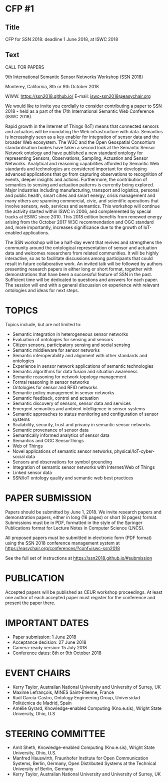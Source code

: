 # CFP #1 

## Title

CFP for SSN 2018: deadline 1 June 2018, at ISWC 2018

## Text

CALL FOR PAPERS

9th International Semantic Sensor Networks Workshop (SSN 2018)

Monterey, California, 8th or 9th October 2018

WWW: https://ssn2018.github.io/
E-mail: iswc-ssn2018@easychair.org

We would like to invite you cordially to consider contributing a paper to SSN 2018 - held as a part of the 17th International Semantic Web Conference (ISWC 2018).

Rapid growth in the Internet of Things (IoT) means that connected sensors and actuators will be inundating the Web infrastructure with data. Semantics is increasingly seen as a key enabler for integration of sensor data and the broader Web ecosystem. The W3C and the Open Geospatial Consortium standardisation bodies have taken a second look at the Semantic Sensor Network ontology and have published a new standard ontology for representing Sensors, Observations, Sampling, Actuation and Sensor Networks. Analytical and reasoning capabilities afforded by Semantic Web standards and technologies are considered important for developing advanced applications that go from capturing observations to recognition of events, deeper insights and actions. Furthermore, the contribution of semantics to sensing and actuation patterns is currently being explored. Major industries including manufacturing, transport and logistics, personal and public health, smart cities and smart energy, crisis management and many others are spanning commercial, civic, and scientific operations that involve sensors, web, services and semantics. This workshop will continue the activity started within ISWC in 2006, and complemented by special tracks at ESWC since 2010. This 2018 edition benefits from renewed energy arising from the October 2017 W3C recommendation and OGC standard and, more importantly, increases significance due to the growth of IoT-enabled applications.

The SSN workshop will be a half-day event that revives and strengthens the community around the ontological representation of sensor and actuation data and welcomes researchers from related communities. It will be highly interactive, so as to facilitate discussions among participants that could result in future collaborative work. An invited talk will be followed by authors presenting research papers in either long or short format, together with demonstrations that have been a successful feature of SSN in the past. Sufficient time will be dedicated to questions and answers for each paper. The session will end with a general discussion on experience with relevant ontologies and ideas for next steps.


TOPICS
=======================================

Topics include, but are not limited to:

- Semantic integration in heterogeneous sensor networks
- Evaluation of ontologies for sensing and sensors
- Citizen sensors, participatory sensing and social sensing
- Semantic middleware for sensor networks
- Semantic interoperability and alignment with other standards and ontologies
- Experience in sensor network applications of semantic technologies
- Semantic algorithms for data fusion and situation awareness
- Semantic reasoning for network topology management
- Formal reasoning in sensor networks
- Ontologies for sensor and RFID networks
- Semantic policy management in sensor networks
- Semantic feedback, control and actuation
- Semantic discovery of sensors, sensor data and services
- Emergent semantics and ambient intelligence in sensor systems
- Semantic approaches to status monitoring and configuration of sensor systems
- Scalability, security, trust and privacy in semantic sensor networks
- Semantic provenance of sensor data
- Semantically informed analytics of sensor data
- Semantics and OGC SensorThings
- Web of Things
- Novel applications of semantic sensor networks, physical/IoT-cyber-social data
- Sensors and observations for symbol grounding
- Integration of semantic sensor networks with Internet/Web of Things
- Linked sensor data
- SSN/IoT ontology quality and semantic web best practices


PAPER SUBMISSION
=======================================

Papers should be submitted by June 1, 2018. We invite research papers and demonstration papers, either in long (16 pages) or short (8 pages) format. Submissions must be in PDF, formatted in the style of the Springer Publications format for Lecture Notes in Computer Science (LNCS). 

All proposed papers must be submitted in electronic form (PDF format) using the SSN 2018 conference management system at https://easychair.org/conferences/?conf=iswc-ssn2018

See the full set of instructions at https://ssn2018.github.io/#submission


PUBLICATION
=======================================

Accepted papers will be published as CEUR workshop proceedings. At least one author of each accepted paper must register for the conference and present the paper there.


IMPORTANT DATES
=======================================

- Paper submission: 1 June 2018
- Acceptance decision: 27 June 2018
- Camera-ready version: 15 July 2018
- Conference dates: 8th or 9th October 2018


EVENT CHAIRS
=======================================

- Kerry Taylor, Australian National University and University of Surrey, UK
- Maxime Lefrançois, MINES Saint-Étienne, France
- Raúl García-Castro, Ontology Engineering Group, Universidad Politécnica de Madrid, Spain
- Amélie Gyrard, Knowledge-enabled Computing (Kno.e.sis), Wright State University, Ohio, U.S


STEERING COMMITTEE
=======================================

- Amit Sheth, Knowledge-enabled Computing (Kno.e.sis), Wright State University, Ohio, U.S.
- Manfred Hauswirth, Fraunhofer Institute for Open Communication Systems, Berlin, Germany, Open Distributed Systems at the Technical University of Berlin, Germany
- Kerry Taylor, Australian National University and University of Surrey, UK

